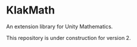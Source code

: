 KlakMath
========

An extension library for Unity Mathematics.

This repository is under construction for version 2.
